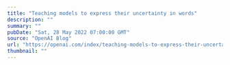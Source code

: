 ```yaml
---
title: "Teaching models to express their uncertainty in words"
description: ""
summary: ""
pubDate: "Sat, 28 May 2022 07:00:00 GMT"
source: "OpenAI Blog"
url: "https://openai.com/index/teaching-models-to-express-their-uncertainty-in-words"
thumbnail: ""
---
```


